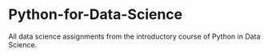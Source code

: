 # Python-for-Data-Science

All data science assignments from the introductory course of Python in Data Science. 
